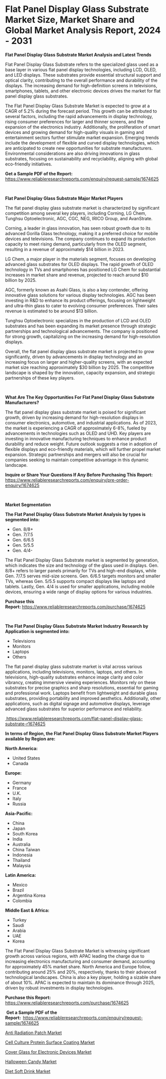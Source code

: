 <p><h1>Flat Panel Display Glass Substrate Market Size, Market Share and Global Market Analysis Report, 2024 - 2031</h1></p><p><strong>Flat Panel Display Glass Substrate Market Analysis and Latest Trends</strong></p>
<p><p>Flat Panel Display Glass Substrate refers to the specialized glass used as a base layer in various flat panel display technologies, including LCD, OLED, and LED displays. These substrates provide essential structural support and optical clarity, contributing to the overall performance and durability of the displays. The increasing demand for high-definition screens in televisions, smartphones, tablets, and other electronic devices drives the market for flat panel display glass substrates.</p><p>The Flat Panel Display Glass Substrate Market is expected to grow at a CAGR of 5.2% during the forecast period. This growth can be attributed to several factors, including the rapid advancements in display technology, rising consumer preferences for larger and thinner screens, and the expansion of the electronics industry. Additionally, the proliferation of smart devices and growing demand for high-quality visuals in gaming and entertainment sectors further stimulate market expansion. Emerging trends include the development of flexible and curved display technologies, which are anticipated to create new opportunities for substrate manufacturers. Environmental considerations are also driving innovations in glass substrates, focusing on sustainability and recyclability, aligning with global eco-friendly initiatives.</p></p>
<p><strong>Get a Sample PDF of the Report:&nbsp;</strong> <a href="https://www.reliableresearchreports.com/enquiry/request-sample/1674625?utm_campaign=4&utm_medium=2&utm_source=Github&utm_content=ia&utm_term=10102024&utm_id=flat-panel-display-glass-substrate">https://www.reliableresearchreports.com/enquiry/request-sample/1674625</a></p>
<p>&nbsp;</p>
<p><strong>Flat Panel Display Glass Substrate Major Market Players</strong></p>
<p><p>The flat panel display glass substrate market is characterized by significant competition among several key players, including Corning, LG Chem, Tunghsu Optoelectronic, AGC, CGC, NEG, IRICO Group, and AvanStrate. </p><p>Corning, a leader in glass innovation, has seen robust growth due to its advanced Gorilla Glass technology, making it a preferred choice for mobile devices and televisions. The company continues to expand its production capacity to meet rising demand, particularly from the OLED segment, resulting in a revenue of approximately $14 billion in 2023.</p><p>LG Chem, a major player in the materials segment, focuses on developing advanced glass substrates for OLED displays. The rapid growth of OLED technology in TVs and smartphones has positioned LG Chem for substantial increases in market share and revenue, projected to reach around $10 billion by 2025.</p><p>AGC, formerly known as Asahi Glass, is also a key contender, offering innovative glass solutions for various display technologies. AGC has been investing in R&D to enhance its product offerings, focusing on lightweight and ultra-thin glass to cater to evolving consumer preferences. Their sales revenue is estimated to be around $13 billion.</p><p>Tunghsu Optoelectronic specializes in the production of LCD and OLED substrates and has been expanding its market presence through strategic partnerships and technological advancements. The company is positioned for strong growth, capitalizing on the increasing demand for high-resolution displays.</p><p>Overall, the flat panel display glass substrate market is projected to grow significantly, driven by advancements in display technology and an increasing focus on larger and higher-quality screens, with an expected market size reaching approximately $30 billion by 2025. The competitive landscape is shaped by the innovation, capacity expansion, and strategic partnerships of these key players.</p></p>
<p>&nbsp;</p>
<p><strong>What Are The Key Opportunities For Flat Panel Display Glass Substrate Manufacturers?</strong></p>
<p><p>The flat panel display glass substrate market is poised for significant growth, driven by increasing demand for high-resolution displays in consumer electronics, automotive, and industrial applications. As of 2023, the market is experiencing a CAGR of approximately 6-8%, fueled by advancements in technologies such as OLED and UHD. Key players are investing in innovative manufacturing techniques to enhance product durability and reduce weight. Future outlook suggests a rise in adoption of flexible displays and eco-friendly materials, which will further propel market expansion. Strategic partnerships and mergers will also be crucial for companies seeking to maintain competitive advantage in this dynamic landscape.</p></p>
<p><strong>Inquire or Share Your Questions If Any Before Purchasing This Report:</strong> <a href="https://www.reliableresearchreports.com/enquiry/pre-order-enquiry/1674625?utm_campaign=4&utm_medium=2&utm_source=Github&utm_content=ia&utm_term=10102024&utm_id=flat-panel-display-glass-substrate">https://www.reliableresearchreports.com/enquiry/pre-order-enquiry/1674625</a></p>
<p>&nbsp;</p>
<p><strong>Market Segmentation</strong></p>
<p><strong>The Flat Panel Display Glass Substrate Market Analysis by types is segmented into:</strong></p>
<p><ul><li>Gen. 8/8+</li><li>Gen. 7/7.5</li><li>Gen. 6/6.5</li><li>Gen. 5/5.5</li><li>Gen. 4/4-</li></ul></p>
<p><p>The Flat Panel Display Glass Substrate market is segmented by generation, which indicates the size and technology of the glass used in displays. Gen. 8/8+ refers to larger panels primarily for TVs and high-end displays, while Gen. 7/7.5 serves mid-size screens. Gen. 6/6.5 targets monitors and smaller TVs, whereas Gen. 5/5.5 supports compact displays like laptops and tablets. Lastly, Gen. 4/4 is used for smaller applications, including mobile devices, ensuring a wide range of display options for various industries.</p></p>
<p><strong>Purchase this Report:&nbsp;</strong><a href="https://www.reliableresearchreports.com/purchase/1674625?utm_campaign=4&utm_medium=2&utm_source=Github&utm_content=ia&utm_term=10102024&utm_id=flat-panel-display-glass-substrate">https://www.reliableresearchreports.com/purchase/1674625</a></p>
<p>&nbsp;</p>
<p><strong>The Flat Panel Display Glass Substrate Market Industry Research by Application is segmented into:</strong></p>
<p><ul><li>Televisions</li><li>Monitors</li><li>Laptops</li><li>Others</li></ul></p>
<p><p>The flat panel display glass substrate market is vital across various applications, including televisions, monitors, laptops, and others. In televisions, high-quality substrates enhance image clarity and color vibrancy, creating immersive viewing experiences. Monitors rely on these substrates for precise graphics and sharp resolutions, essential for gaming and professional work. Laptops benefit from lightweight and durable glass substrates, providing portability and improved aesthetics. Additionally, other applications, such as digital signage and automotive displays, leverage advanced glass substrates for superior performance and reliability.</p></p>
<p><a href="https://www.reliableresearchreports.com/flat-panel-display-glass-substrate-r1674625?utm_campaign=4&utm_medium=2&utm_source=Github&utm_content=ia&utm_term=10102024&utm_id=flat-panel-display-glass-substrate">&nbsp;https://www.reliableresearchreports.com/flat-panel-display-glass-substrate-r1674625</a></p>
<p><strong>In terms of Region, the Flat Panel Display Glass Substrate Market Players available by Region are:</strong></p>
<p>
    <p> <strong> North America: </strong>
        <ul>
            <li>United States</li>
            <li>Canada</li>
        </ul>
        </p> 
    <p> <strong> Europe: </strong>
        <ul>
            <li>Germany</li>
            <li>France</li>
            <li>U.K.</li>
            <li>Italy</li>
            <li>Russia</li>
        </ul>
        </p> 
    <p> <strong> Asia-Pacific: </strong>
        <ul>
            <li>China</li>
            <li>Japan</li>
            <li>South Korea</li>
            <li>India</li>
            <li>Australia</li>
            <li>China Taiwan</li>
            <li>Indonesia</li>
            <li>Thailand</li>
            <li>Malaysia</li>
        </ul>
        </p> 
    <p> <strong> Latin America: </strong>
        <ul>
            <li>Mexico</li>
            <li>Brazil</li>
            <li>Argentina Korea</li>
            <li>Colombia</li>
        </ul>
        </p> 
    <p> <strong> Middle East & Africa: </strong>
        <ul>
            <li>Turkey</li>
            <li>Saudi</li>
            <li>Arabia</li>
            <li>UAE</li>
            <li>Korea</li>
        </ul>
    </p>
    </p>
<p><p>The Flat Panel Display Glass Substrate Market is witnessing significant growth across various regions, with APAC leading the charge due to increasing electronics manufacturing and consumer demand, accounting for approximately 45% market share. North America and Europe follow, contributing around 25% and 20%, respectively, thanks to their advanced technological landscapes. China is also a key player, holding a sizable share of about 10%. APAC is expected to maintain its dominance through 2025, driven by robust investments in display technologies.</p></p>
<p><strong>Purchase this Report: </strong><a href="https://www.reliableresearchreports.com/purchase/1674625?utm_campaign=4&utm_medium=2&utm_source=Github&utm_content=ia&utm_term=10102024&utm_id=flat-panel-display-glass-substrate">https://www.reliableresearchreports.com/purchase/1674625</a></p>
<p>&nbsp;<strong>Get a Sample PDF of the Report:&nbsp;&nbsp;</strong><a href="https://www.reliableresearchreports.com/enquiry/request-sample/1674625?utm_campaign=4&utm_medium=2&utm_source=Github&utm_content=ia&utm_term=10102024&utm_id=flat-panel-display-glass-substrate">https://www.reliableresearchreports.com/enquiry/request-sample/1674625</a></p>
<p><strong></strong></p>
<p><p><a href="https://www.linkedin.com/pulse/global-anti-radiation-patch-industry-types-applications-market-3rxxe?utm_campaign=4&utm_medium=2&utm_source=Github&utm_content=ia&utm_term=10102024&utm_id=flat-panel-display-glass-substrate">Anti Radiation Patch Market</a></p><p><a href="https://github.com/AlesiaDushku485/Market-Research-Report-List-1/blob/main/cell-culture-protein-surface-coating-market.md?utm_campaign=4&utm_medium=2&utm_source=Github&utm_content=ia&utm_term=10102024&utm_id=flat-panel-display-glass-substrate">Cell Culture Protein Surface Coating Market</a></p><p><a href="https://github.com/WayneGriffin411/Market-Research-Report-List-1/blob/main/cover-glass-for-electronic-devices-market.md?utm_campaign=4&utm_medium=2&utm_source=Github&utm_content=ia&utm_term=10102024&utm_id=flat-panel-display-glass-substrate">Cover Glass for Electronic Devices Market</a></p><p><a href="https://issuu.com/reportprime-2/docs/halloween-candy-market-size-2030.pp_dca8b46a1d7032?utm_campaign=4&utm_medium=2&utm_source=Github&utm_content=ia&utm_term=10102024&utm_id=flat-panel-display-glass-substrate">Halloween Candy Market</a></p><p><a href="https://issuu.com/reportprime-2/docs/diet-soft-drink-market-size-2030.pp_56cb5bfaa028c9?utm_campaign=4&utm_medium=2&utm_source=Github&utm_content=ia&utm_term=10102024&utm_id=flat-panel-display-glass-substrate">Diet Soft Drink Market</a></p></p>